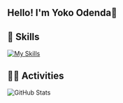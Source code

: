 ## Hello! I'm Yoko Odenda🍢

<!--
**odendayoko/odendayoko** is a ✨ _special_ ✨ repository because its `README.md` (this file) appears on your GitHub profile.

Here are some ideas to get you started:
- 🔭 I’m currently working on ...
- 🌱 I’m currently learning ...
- 👯 I’m looking to collaborate on ...
- 🤔 I’m looking for help with ...
- 💬 Ask me about ...
- 📫 How to reach me: ...
- 😄 Pronouns: ...
- ⚡ Fun fact: ...
-->

## 🌱 Skills
[![My Skills](https://skillicons.dev/icons?i=js,ts,react,redux,ruby,rails)](https://skillicons.dev)

## 🏃‍♀️ Activities
![GitHub Stats](https://github-readme-stats.vercel.app/api?username=odendayoko&show_icons=true&title_color=FF8C42&icon_color=FFA500&text_color=333333&bg_color=FCEBB6,F9D976,F8B195)

